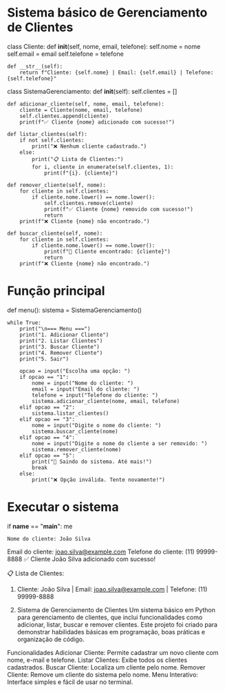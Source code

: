 
# Sistema básico de Gerenciamento de Clientes

class Cliente:
    def __init__(self, nome, email, telefone):
        self.nome = nome
        self.email = email
        self.telefone = telefone

    def __str__(self):
        return f"Cliente: {self.nome} | Email: {self.email} | Telefone: {self.telefone}"


class SistemaGerenciamento:
    def __init__(self):
        self.clientes = []

    def adicionar_cliente(self, nome, email, telefone):
        cliente = Cliente(nome, email, telefone)
        self.clientes.append(cliente)
        print(f"✅ Cliente {nome} adicionado com sucesso!")

    def listar_clientes(self):
        if not self.clientes:
            print("❌ Nenhum cliente cadastrado.")
        else:
            print("📋 Lista de Clientes:")
            for i, cliente in enumerate(self.clientes, 1):
                print(f"{i}. {cliente}")

    def remover_cliente(self, nome):
        for cliente in self.clientes:
            if cliente.nome.lower() == nome.lower():
                self.clientes.remove(cliente)
                print(f"✅ Cliente {nome} removido com sucesso!")
                return
        print(f"❌ Cliente {nome} não encontrado.")

    def buscar_cliente(self, nome):
        for cliente in self.clientes:
            if cliente.nome.lower() == nome.lower():
                print(f"🔎 Cliente encontrado: {cliente}")
                return
        print(f"❌ Cliente {nome} não encontrado.")


# Função principal
def menu():
    sistema = SistemaGerenciamento()

    while True:
        print("\n=== Menu ===")
        print("1. Adicionar Cliente")
        print("2. Listar Clientes")
        print("3. Buscar Cliente")
        print("4. Remover Cliente")
        print("5. Sair")

        opcao = input("Escolha uma opção: ")
        if opcao == "1":
            nome = input("Nome do cliente: ")
            email = input("Email do cliente: ")
            telefone = input("Telefone do cliente: ")
            sistema.adicionar_cliente(nome, email, telefone)
        elif opcao == "2":
            sistema.listar_clientes()
        elif opcao == "3":
            nome = input("Digite o nome do cliente: ")
            sistema.buscar_cliente(nome)
        elif opcao == "4":
            nome = input("Digite o nome do cliente a ser removido: ")
            sistema.remover_cliente(nome)
        elif opcao == "5":
            print("👋 Saindo do sistema. Até mais!")
            break
        else:
            print("❌ Opção inválida. Tente novamente!")


# Executar o sistema
if __name__ == "__main__":
    me



    Nome do cliente: João Silva
Email do cliente: joao.silva@example.com
Telefone do cliente: (11) 99999-8888
✅ Cliente João Silva adicionado com sucesso!

📋 Lista de Clientes:
1. Cliente: João Silva | Email: joao.silva@example.com | Telefone: (11) 99999-8888

2. Sistema de Gerenciamento de Clientes
Um sistema básico em Python para gerenciamento de clientes, que inclui funcionalidades como adicionar, listar, buscar e remover clientes. Este projeto foi criado para demonstrar habilidades básicas em programação, boas práticas e organização de código.

Funcionalidades
Adicionar Cliente: Permite cadastrar um novo cliente com nome, e-mail e telefone.
Listar Clientes: Exibe todos os clientes cadastrados.
Buscar Cliente: Localiza um cliente pelo nome.
Remover Cliente: Remove um cliente do sistema pelo nome.
Menu Interativo: Interface simples e fácil de usar no terminal.




